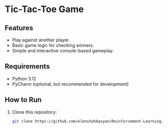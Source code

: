 # Tic-Tac-Toe Game
## Features
- Play against another player.
- Basic game logic for checking winners.
- Simple and interactive console-based gameplay.

## Requirements
- Python 3.12
- PyCharm (optional, but recommended for development)

## How to Run
1. Clone this repository:
   ```bash
   git clone https://github.com/elenshahbazyan/Reinforcement-Learning.git
